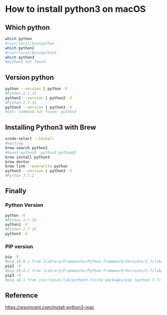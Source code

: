 # How to install python3 on macOS

## Which python

```bash
which python
#/usr/local/bin/python
which python2
#/usr/local/bin/python2
which python3
#python3 not found
```

## Version python

```bash
python --version | python -V
#Python 2.7.15
python2 --version | python2 -V
#Python 2.7.15
python3 --version | python3 -V
#zsh: command not found: python3
```

## Installing Python3 with Brew

```bash
xcode-select --install
#waiting...
brew search python3
#boost-python3  python3 python@3
brew install python3
brew doctor
brew link --overwrite python
python3 --version | python3 -V
#Python 3.7.2
```

## Finally

### Python Version

```bash
python -V
#Python 2.7.15
python2 -V
#Python 2.7.15
python3 -V
```

### PIP version

```bash
pip -V
#pip 19.0.1 from /Library/Frameworks/Python.framework/Versions/2.7/lib/python2.7/site-packages/pip (python 2.7)
pip2 -V
#pip 19.0.1 from /Library/Frameworks/Python.framework/Versions/2.7/lib/python2.7/site-packages/pip (python 2.7)
pip3 -V
#pip 18.1 from /usr/local/lib/python3.7/site-packages/pip (python 3.7)
```

## Reference
https://wsvincent.com/install-python3-mac
